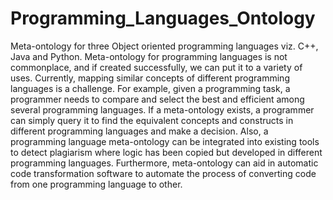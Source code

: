 Programming_Languages_Ontology
==============================

Meta-ontology for three Object oriented programming languages viz. C++, Java and Python. 
Meta-ontology for programming languages is not commonplace, and if created successfully, we can put it to a variety of uses. Currently, mapping similar concepts of different programming languages is a challenge. For example, given a programming task, a programmer needs to compare and select the best and efficient among several programming languages. If a meta-ontology exists, a programmer can simply query it to find the equivalent concepts and constructs in different programming languages and make a decision. Also, a programming language meta-ontology can be integrated into existing tools to detect plagiarism where logic has been copied but developed in different programming languages. Furthermore, meta-ontology can aid in automatic code transformation software to automate the process of converting code from one programming language to other.


